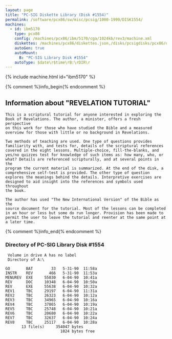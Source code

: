 ```yaml
---
layout: page
title: "PC-SIG Diskette Library (Disk #1554)"
permalink: /software/pcx86/sw/misc/pcsig/1000-1999/DISK1554/
machines:
  - id: ibm5170
    type: pcx86
    config: /machines/pcx86/ibm/5170/cga/1024kb/rev3/machine.xml
    diskettes: /machines/pcx86/diskettes.json,/disks/pcsigdisks/pcx86/diskettes.json
    autoGen: true
    autoMount:
      B: "PC-SIG Library Disk #1554"
    autoType: $date\r$time\rB:\rDIR\r
---
```


{% include machine.html id="ibm5170" %}

{% comment %}info_begin{% endcomment %}

## Information about "REVELATION TUTORIAL"

    This is a scriptural tutorial for anyone interested in exploring the
    Book of Revelations. The author, a minister, offers a fresh perspective
    on this work for those who have studied the Bible and a measured
    overview for those with little or no background in Revelations.
    
    Two methods of teaching are used. One type of questions provides
    familiarity with, and tests for, details of the scriptural references
    covered in the eight lessons. Multiple-choice, fill-the-blanks, and
    yes/no quizzes test for knowledge of such items as: how many, who, or
    what? Details are referenced scripturally, and at several points in the
    program the current material is summarized. At the end of the disk, a
    comprehensive self-test is provided. The other type of question
    explores the meanings behind the details. Interpretive exercises are
    designed to aid insight into the references and symbols used throughout
    the book.
    
    The author has used "The New International Version" of the Bible as the
    source document for the tutorial. Most of the lessons can be completed
    in an hour or less but some do run longer. Provision has been made to
    permit the user to leave the tutorial and reenter at the same point at
    a later time.
{% comment %}info_end{% endcomment %}


### Directory of PC-SIG Library Disk #1554

     Volume in drive A has no label
     Directory of A:\

    GO       BAT        33   5-31-90  11:58a
    INSTR    REV       466   5-31-90  11:53a
    MENUREV  EXE     55030   6-04-90  10:41a
    REV      DOC     10348   6-04-90  10:50a
    REV      EXE     55638   6-04-90  10:32a
    REV1     TBC     29197   6-04-90  11:31a
    REV2     TBC     26323   6-04-90  10:12a
    REV3     TBC     34965   6-04-90  10:16a
    REV4     TBC     37865   6-04-90  10:19a
    REV5     TBC     25748   6-04-90  10:21a
    REV6     TBC     20680   6-04-90  10:22a
    REV7     TBC     32637   6-04-90  10:24a
    REV8     TBC     25117   6-04-90  10:28a
           13 file(s)     354047 bytes
                            1024 bytes free
